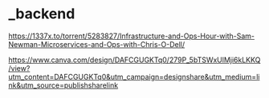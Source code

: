 # _backend
https://1337x.to/torrent/5283827/Infrastructure-and-Ops-Hour-with-Sam-Newman-Microservices-and-Ops-with-Chris-O-Dell/

https://www.canva.com/design/DAFCGUGKTq0/279P_5bTSWxUlMji6kLKKQ/view?utm_content=DAFCGUGKTq0&utm_campaign=designshare&utm_medium=link&utm_source=publishsharelink

